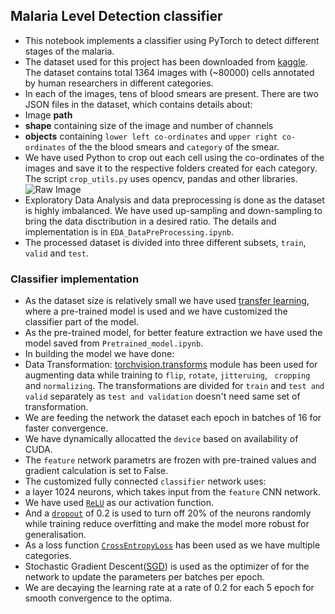 ## Malaria Level Detection classifier

* This notebook implements a classifier using PyTorch to detect different stages of the malaria.
* The dataset used for this project has been downloaded from [kaggle](https://www.kaggle.com/kmader/malaria-bounding-boxes). The dataset contains total 1364 images with (~80000) cells annotated by human researchers in different categories.
* In each of the images, tens of blood smears are present. There are two JSON files in the dataset, which contains details about:
 * Image **path**
 * **shape** containing size of the image and number of channels
 * **objects** containing `lower left co-ordinates` and `upper right co-ordinates` of the the blood smears and `category` of the smear.
* We have used Python to crop out each cell using the co-ordinates of the images and save it to the respective folders created for each category. The script `crop_utils.py` uses opencv, pandas and other libraries.
![Raw Image](/content/sample_image.png?raw=true "RAW IMAGE")
* Exploratory Data Analysis and data preprocessing is done as the dataset is highly imbalanced. We have used up-sampling and down-sampling to bring the data disctribution in a desired ratio. The details and implementation is in `EDA_DataPreProcessing.ipynb`.
* The processed dataset is divided into three different subsets, `train`, `valid` and `test`.

### Classifier implementation
* As the dataset size is relatively small we have used [transfer learning](https://towardsdatascience.com/what-is-transfer-learning-8b1a0fa42b4), where a pre-trained model is used and we have customized the classifier part of the model.
* As the pre-trained model, for better feature extraction we have used the model saved from `Pretrained_model.ipynb`.
* In building the model we have done:
 * Data Transformation: [torchvision.transforms](https://pytorch.org/docs/stable/torchvision/transforms.html) module has been used for augmenting data while training to `flip`, `rotate`, `jitteruing`, ` cropping` and `normalizing`. The transformations are divided for `train` and `test and valid` separately as `test and validation` doesn't need same set of transformation.
 * We are feeding the network the dataset each epoch in batches of 16 for faster convergence.
 * We have dynamically allocatted the `device` based on availability of CUDA.
 * The `feature` network parametrs are frozen with pre-trained values and gradient calculation is set to False.
 * The customized fully connected `classifier` network uses:
  * a layer 1024 neurons, which takes input from the `feature` CNN network.
  * We have used [`ReLU`](https://pytorch.org/docs/stable/nn.html#torch.nn.ReLU) as our activation function.
  * And a [`dropout`](https://pytorch.org/docs/stable/nn.html#torch.nn.Dropout) of 0.2 is used to turn off 20% of the neurons randomly while training reduce overfitting and make the model more robust for generalisation.
 * As a loss function [`CrossEntropyLoss`](https://pytorch.org/docs/stable/nn.html#torch.nn.CrossEntropyLoss) has been used as we have multiple categories.
 * Stochastic Gradient Descent([SGD](https://pytorch.org/docs/stable/optim.html#torch.optim.SGD)) is used as the optimizer of for the network to update the parameters per batches per epoch.
 * We are decaying the learning rate at a rate of 0.2 for each 5 epoch for smooth convergence to the optima.
